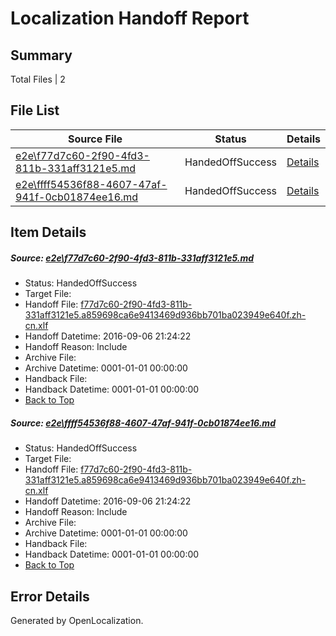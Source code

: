 # <a name='report-top'></a> Localization Handoff Report

## Summary
 Total Files | 2

## File List
 Source File | Status | Details 
 ----------- | ------ | ------- 
 [e2e\f77d7c60-2f90-4fd3-811b-331aff3121e5.md](https://github.com/OpenLocalizationTestOrg/ol-test0/blob/52b5714e62c582bc37b818edcd0922e1d4469021/e2e/f77d7c60-2f90-4fd3-811b-331aff3121e5.md) | HandedOffSuccess | [Details](#9b82e965e16be83e5296fefe60b4f1ce2c6d86801)
 [e2e\ffff54536f88-4607-47af-941f-0cb01874ee16.md](https://github.com/OpenLocalizationTestOrg/ol-test0/blob/52b5714e62c582bc37b818edcd0922e1d4469021/e2e/ffff54536f88-4607-47af-941f-0cb01874ee16.md) | HandedOffSuccess | [Details](#9b82e965e16be83e5296fefe60b4f1ce2c6d86802)

## Item Details
##### <a name='9b82e965e16be83e5296fefe60b4f1ce2c6d86801'></a> Source: [e2e\f77d7c60-2f90-4fd3-811b-331aff3121e5.md](https://github.com/OpenLocalizationTestOrg/ol-test0/blob/52b5714e62c582bc37b818edcd0922e1d4469021/e2e/f77d7c60-2f90-4fd3-811b-331aff3121e5.md)
* Status: HandedOffSuccess
* Target File: 
* Handoff File: [f77d7c60-2f90-4fd3-811b-331aff3121e5.a859698ca6e9413469d936bb701ba023949e640f.zh-cn.xlf](https://github.com/OpenLocalizationTestOrg/ol-test0-handoff/blob/f51d159b87670aadcee1a706ba5de5ddbbdb8a57/ol-handoff/OpenLocalizationTestOrg/ol-test0-zhcn/ci/ht/f77d7c60-2f90-4fd3-811b-331aff3121e5.a859698ca6e9413469d936bb701ba023949e640f.zh-cn.xlf)
* Handoff Datetime: 2016-09-06 21:24:22
* Handoff Reason: Include
* Archive File: 
* Archive Datetime: 0001-01-01 00:00:00
* Handback File: 
* Handback Datetime: 0001-01-01 00:00:00
* [Back to Top](#report-top)

##### <a name='9b82e965e16be83e5296fefe60b4f1ce2c6d86802'></a> Source: [e2e\ffff54536f88-4607-47af-941f-0cb01874ee16.md](https://github.com/OpenLocalizationTestOrg/ol-test0/blob/52b5714e62c582bc37b818edcd0922e1d4469021/e2e/ffff54536f88-4607-47af-941f-0cb01874ee16.md)
* Status: HandedOffSuccess
* Target File: 
* Handoff File: [f77d7c60-2f90-4fd3-811b-331aff3121e5.a859698ca6e9413469d936bb701ba023949e640f.zh-cn.xlf](https://github.com/OpenLocalizationTestOrg/ol-test0-handoff/blob/f51d159b87670aadcee1a706ba5de5ddbbdb8a57/ol-handoff/OpenLocalizationTestOrg/ol-test0-zhcn/ci/ht/f77d7c60-2f90-4fd3-811b-331aff3121e5.a859698ca6e9413469d936bb701ba023949e640f.zh-cn.xlf)
* Handoff Datetime: 2016-09-06 21:24:22
* Handoff Reason: Include
* Archive File: 
* Archive Datetime: 0001-01-01 00:00:00
* Handback File: 
* Handback Datetime: 0001-01-01 00:00:00
* [Back to Top](#report-top)


## Error Details

Generated by OpenLocalization.
